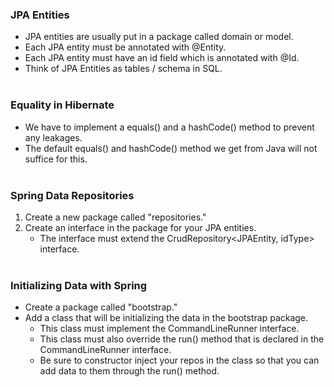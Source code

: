 ### JPA Entities
* JPA entities are usually put in a package called domain or model.
* Each JPA entity must be annotated with @Entity.
* Each JPA entity must have an id field which is annotated with @Id.
* Think of JPA Entities as tables / schema in SQL.
<br><br>

### Equality in Hibernate
* We have to implement a equals() and a hashCode() method to prevent any leakages.
* The default equals() and hashCode() method we get from Java will not suffice for this.
<br><br>

### Spring Data Repositories
1. Create a new package called "repositories."
2. Create an interface in the package for your JPA entities.
   * The interface must extend the CrudRepository<JPAEntity, idType> interface.
<br><br>

### Initializing Data with Spring
* Create a package called "bootstrap."
* Add a class that will be initializing the data in the bootstrap package.
  * This class must implement the CommandLineRunner interface.
  * This class must also override the run() method that is declared in the CommandLineRunner interface.
  * Be sure to constructor inject your repos in the class so that you can add data to them through the run() method.
<br><br>


